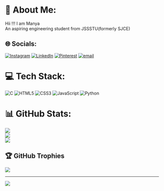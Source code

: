 # 💫 About Me:
Hii !!! I am Manya<br>An aspiring engineering student from JSSSTU(formerly SJCE) 


## 🌐 Socials:
[![Instagram](https://img.shields.io/badge/Instagram-%23E4405F.svg?logo=Instagram&logoColor=white)](https://instagram.com/manya.v__) [![LinkedIn](https://img.shields.io/badge/LinkedIn-%230077B5.svg?logo=linkedin&logoColor=white)](https://linkedin.com/in/manya-v) [![Pinterest](https://img.shields.io/badge/Pinterest-%23E60023.svg?logo=Pinterest&logoColor=white)](https://pinterest.com/manyav369) [![email](https://img.shields.io/badge/Email-D14836?logo=gmail&logoColor=white)](mailto:manyavidyalankar@gmail.com) 

# 💻 Tech Stack:
![C](https://img.shields.io/badge/c-%2300599C.svg?style=flat&logo=c&logoColor=white) ![HTML5](https://img.shields.io/badge/html5-%23E34F26.svg?style=flat&logo=html5&logoColor=white) ![CSS3](https://img.shields.io/badge/css3-%231572B6.svg?style=flat&logo=css3&logoColor=white) ![JavaScript](https://img.shields.io/badge/javascript-%23323330.svg?style=flat&logo=javascript&logoColor=%23F7DF1E) ![Python](https://img.shields.io/badge/python-3670A0?style=flat&logo=python&logoColor=ffdd54)
# 📊 GitHub Stats:
![](https://github-readme-stats.vercel.app/api?username=ManyaVidyalankar&theme=dark&hide_border=false&include_all_commits=true&count_private=true)<br/>
![](https://nirzak-streak-stats.vercel.app/?user=ManyaVidyalankar&theme=dark&hide_border=false)<br/>
![](https://github-readme-stats.vercel.app/api/top-langs/?username=ManyaVidyalankar&theme=dark&hide_border=false&include_all_commits=true&count_private=true&layout=compact)

## 🏆 GitHub Trophies
![](https://github-profile-trophy.vercel.app/?username=ManyaVidyalankar&theme=radical&no-frame=false&no-bg=false&margin-w=4)

---
[![](https://visitcount.itsvg.in/api?id=ManyaVidyalankar&icon=0&color=0)](https://visitcount.itsvg.in)

<!-- Proudly created with GPRM ( https://gprm.itsvg.in ) -->
